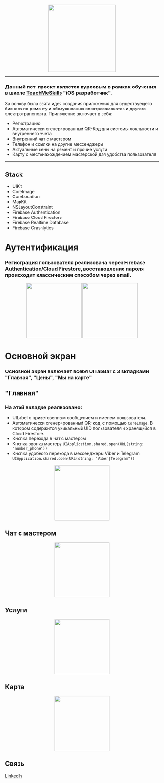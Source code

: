 
<p align="center">
      <img src="https://github.com/catthug92/ERepair/blob/main/gif/logo.png" width="220">
</p>

---
### Данный пет-проект является курсовым в рамках обучения в школе [TeachMeSkills](https://teachmeskills.by) "iOS разработчик".

За основу была взята идея создания приложения для существуещего бизнеса по ремонту и обслуживанию электросамокатов и другого электротранспорта.
Приложение включает в себя:
- Регистрацию
- Автоматически сгенерированный QR-Код для системы лояльности и внутреннего учета
- Внутренний чат с мастером
- Телефон и ссылки на другие мессенджеры
- Актуальные цены на ремент и прочие услуги
- Карту с местонахождением мастерской для удобства пользователя 
 
---


## Stack
- UIKit
- CoreImage
- CoreLocation 
- MapKit
- NSLayoutConstraint
- Firebase Authentication
- Firebase Cloud Firestore
- Firebase Realtime Database
- Firebase Crashlytics

# Аутентификация
### Регистрация пользователя реализована через Firebase Authentication/Cloud Firestore, восстановление пароля происходит классическим способом через email.
<p align="center">
      <img src="https://github.com/catthug92/ERepair/blob/main/gif/auth.gif" width="180">  <img src="https://github.com/catthug92/ERepair/blob/main/gif/errorLogin.gif" width="180">
</p>

# Основной экран
### Основной экран включает всебя UITabBar с 3 вкладками "Главная", "Цены", "Мы на карте"

## "Главная"
### На этой вкладке реализовано:
- UILabel с приветсвенным сообщением и именем пользователя.
- Автоматически сгенерированный QR-код, с помощью `CoreImage`. В котором содержится уникальный UID пользователя и хранящийся в Cloud Firestore.
- Кнопка перехода в чат с мастером
- Кнопка звонка мастеру `UIApplication.shared.open(URL(string: "number_phone"))`
- Кнопка удобного перехода в мессенджеры Viber и Telegram `UIApplication.shared.open(URL(string: "Viber|Telegram"))`

<p align="center">
      <img src="https://github.com/catthug92/ERepair/blob/main/gif/main.gif" width="180">
</p>


## Чат с мастером

<p align="center">
      <img src="https://github.com/catthug92/ERepair/blob/main/gif/chat.gif" width="180">
</p>


## Услуги

<p align="center">
      <img src="https://github.com/catthug92/ERepair/blob/main/gif/catalog.gif" width="180">
</p>


## Карта

<p align="center">
      <img src="https://github.com/catthug92/ERepair/blob/main/gif/map.gif" width="180"> 
</p>


## Связь

[LinkedIn](https://www.linkedin.com/in/artem-swift/)
